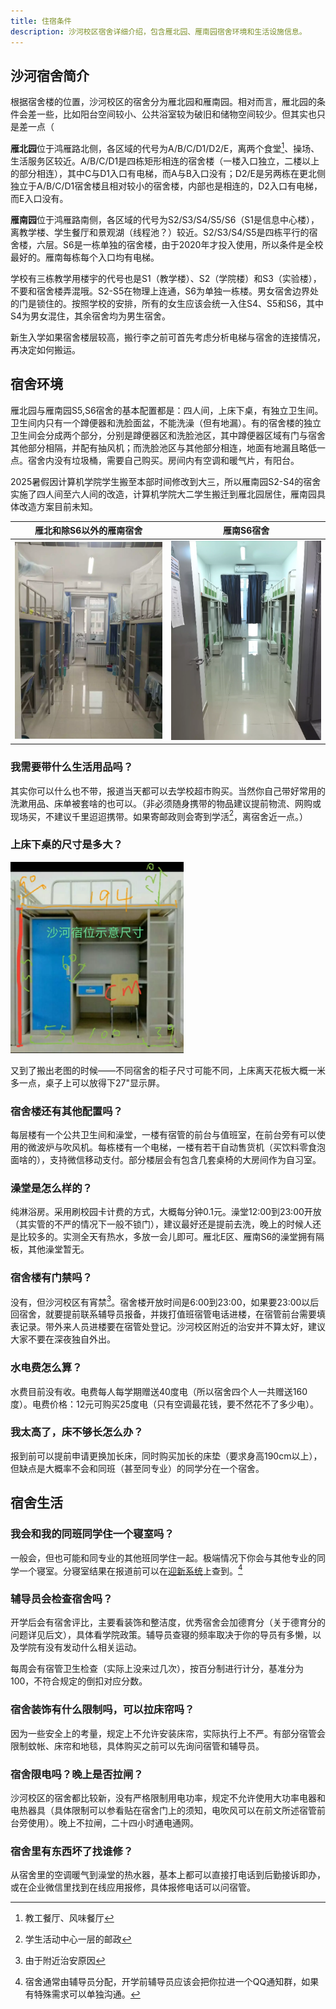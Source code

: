 ```yaml
---
title: 住宿条件
description: 沙河校区宿舍详细介绍，包含雁北园、雁南园宿舍环境和生活设施信息。
---
```


## 沙河宿舍简介

根据宿舍楼的位置，沙河校区的宿舍分为雁北园和雁南园。相对而言，雁北园的条件会差一些，比如阳台空间较小、公共浴室较为破旧和储物空间较少。但其实也只是差一点（

**雁北园**位于鸿雁路北侧，各区域的代号为A/B/C/D1/D2/E，离两个食堂[^1]、操场、生活服务区较近。A/B/C/D1是四栋矩形相连的宿舍楼（一楼入口独立，二楼以上的部分相连），其中C与D1入口有电梯，而A与B入口没有；D2/E是另两栋在更北侧独立于A/B/C/D1宿舍楼且相对较小的宿舍楼，内部也是相连的，D2入口有电梯，而E入口没有。

[^1]: 教工餐厅、风味餐厅

**雁南园**位于鸿雁路南侧，各区域的代号为S2/S3/S4/S5/S6（S1是信息中心楼），离教学楼、学生餐厅和景观湖（线程池？）较近。S2/S3/S4/S5是四栋平行的宿舍楼，六层。S6是一栋单独的宿舍楼，由于2020年才投入使用，所以条件是全校最好的。雁南每栋每个入口均有电梯。

学校有三栋教学用楼宇的代号也是S1（教学楼）、S2（学院楼）和S3（实验楼），不要和宿舍楼弄混哦。S2-S5在物理上连通，S6为单独一栋楼。男女宿舍边界处的门是锁住的。按照学校的安排，所有的女生应该会统一入住S4、S5和S6，其中S4为男女混住，其余宿舍均为男生宿舍。

新生入学如果宿舍楼层较高，搬行李之前可首先考虑分析电梯与宿舍的连接情况，再决定如何搬运。

## 宿舍环境

雁北园与雁南园S5,S6宿舍的基本配置都是：四人间，上床下桌，有独立卫生间。卫生间内只有一个蹲便器和洗脸面盆，不能洗澡（但有地漏）。有的宿舍楼的独立卫生间会分成两个部分，分别是蹲便器区和洗脸池区，其中蹲便器区域有门与宿舍其他部分相隔，并配有抽风机；而洗脸池区与其他部分相连，地面有地漏且略低一点。宿舍内没有垃圾桶，需要自己购买。房间内有空调和暖气片，有阳台。

2025暑假因计算机学院学生搬至本部时间修改到大三，所以雁南园S2-S4的宿舍实施了四人间至六人间的改造，计算机学院大二学生搬迁到雁北园居住，雁南园具体改造方案目前未知。

| 雁北和除S6以外的雁南宿舍 | 雁南S6宿舍 |
|-------------------------|------------|
| ![雁北园宿舍](../../../assets/dorm.png) | ![雁南S6宿舍](../../../assets/dorm-s6.png) |

### 我需要带什么生活用品吗？

其实你可以什么也不带，报道当天都可以去学校超市购买。当然你自己带好常用的洗漱用品、床单被套啥的也可以。（非必须随身携带的物品建议提前物流、网购或现场买，不建议千里迢迢携带。如果寄邮政则会寄到学活[^2]，离宿舍近一点。）

[^2]: 学生活动中心一层的邮政

### 上床下桌的尺寸是多大？

![床位尺寸图](../../../assets/bed-size.png)

又到了搬出老图的时候——不同宿舍的柜子尺寸可能不同，上床离天花板大概一米多一点，桌子上可以放得下27"显示屏。

### 宿舍楼还有其他配置吗？

每层楼有一个公共卫生间和澡堂，一楼有宿管的前台与值班室，在前台旁有可以使用的微波炉与吹风机。每栋楼有一个电梯，一楼有若干自动售货机（买饮料零食泡面啥的），支持微信移动支付。部分楼层会有包含几套桌椅的大房间作为自习室。

### 澡堂是怎么样的？

纯淋浴房。采用刷校园卡计费的方式，大概每分钟0.1元。澡堂12:00到23:00开放（其实管的不严的情况下一般不锁门），建议最好还是提前去洗，晚上的时候人还是比较多的。实测全天有热水，多放一会儿即可。雁北E区、雁南S6的澡堂拥有隔板，其他澡堂暂无。

### 宿舍楼有门禁吗？

没有，但沙河校区有宵禁[^3]。宿舍楼开放时间是6:00到23:00，如果要23:00以后回宿舍，就要提前联系辅导员报备，并拨打值班宿管电话进楼，在宿管前台需要填表记录。带外来人员进楼要在宿管处登记。沙河校区附近的治安并不算太好，建议大家不要在深夜独自外出。

[^3]: 由于附近治安原因

### 水电费怎么算？

水费目前没有收。电费每人每学期赠送40度电（所以宿舍四个人一共赠送160度）。电费价格：12元可购买25度电（只有空调最花钱，要不然花不了多少电）。

### 我太高了，床不够长怎么办？

报到前可以提前申请更换加长床，同时购买加长的床垫（要求身高190cm以上），但缺点是大概率不会和同班（甚至同专业）的同学分在一个宿舍。

## 宿舍生活

### 我会和我的同班同学住一个寝室吗？

一般会，但也可能和同专业的其他班同学住一起。极端情况下你会与其他专业的同学一个寝室。分寝室结果在报道前可以在[迎新系统](https://welcome.bupt.edu.cn/)上查到。[^4]

[^4]: 宿舍通常由辅导员分配，开学前辅导员应该会把你拉进一个QQ通知群，如果有特殊需求可以单独沟通。

### 辅导员会检查宿舍吗？

开学后会有宿舍评比，主要看装饰和整洁度，优秀宿舍会加德育分（关于德育分的问题详见后文），具体看学院政策。辅导员查寝的频率取决于你的导员有多懒，以及学院有没有发动什么相关运动。

每周会有宿管卫生检查（实际上没来过几次），按百分制进行计分，基准分为100，不符合规定的倒扣对应分数。

### 宿舍装饰有什么限制吗，可以拉床帘吗？

因为一些安全上的考量，规定上不允许安装床帘，实际执行上不严。有部分宿管会限制蚊帐、床帘和地毯，具体购买之前可以先询问宿管和辅导员。

### 宿舍限电吗？晚上是否拉闸？

沙河校区的宿舍都比较新，没有严格限制用电功率，规定不允许使用大功率电器和电热器具（具体限制可以参看贴在宿舍门上的须知，电吹风可以在前文所述宿管前台旁使用）。晚上不拉闸，二十四小时通电通网。

### 宿舍里有东西坏了找谁修？

从宿舍里的空调暖气到澡堂的热水器，基本上都可以直接打电话到后勤接诉即办，或在企业微信里找到在线应用报修，具体报修电话可以问宿管。
